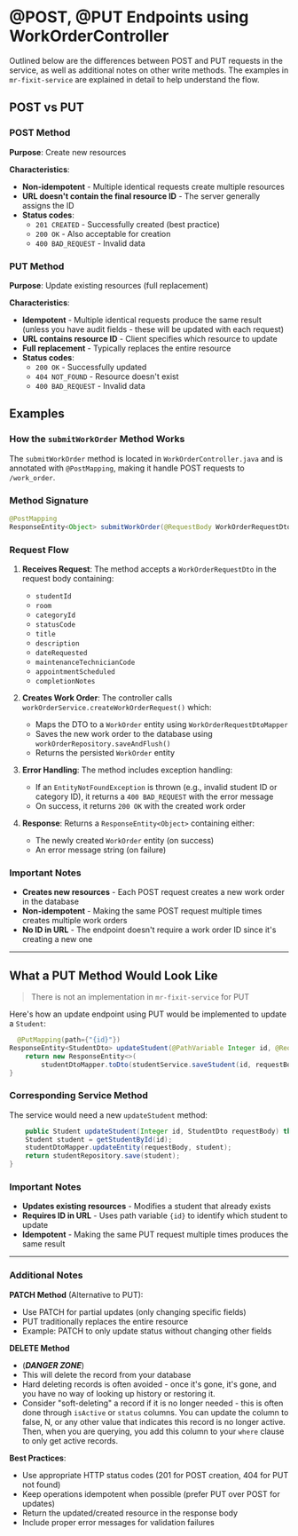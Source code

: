 # @POST, @PUT Endpoints using WorkOrderController

Outlined below are the differences between POST and PUT requests in the service, as well as additional notes on other write methods. The examples in `mr-fixit-service` are explained in detail to help understand the flow.

## POST vs PUT

### POST Method

**Purpose**: Create new resources

**Characteristics**:
- **Non-idempotent** - Multiple identical requests create multiple resources
- **URL doesn't contain the final resource ID** - The server generally assigns the ID
- **Status codes**:
    - `201 CREATED` - Successfully created (best practice)
    - `200 OK` - Also acceptable for creation
    - `400 BAD_REQUEST` - Invalid data


### PUT Method

**Purpose**: Update existing resources (full replacement)

**Characteristics**:
- **Idempotent** - Multiple identical requests produce the same result (unless you have audit fields - these will be updated with each request)
- **URL contains resource ID** - Client specifies which resource to update
- **Full replacement** - Typically replaces the entire resource
- **Status codes**:
    - `200 OK` - Successfully updated
    - `404 NOT_FOUND` - Resource doesn't exist
    - `400 BAD_REQUEST` - Invalid data

## Examples

### How the `submitWorkOrder` Method Works

The `submitWorkOrder` method is located in `WorkOrderController.java` and is annotated with `@PostMapping`, making it handle POST requests to `/work_order`.

### Method Signature
```java
@PostMapping
ResponseEntity<Object> submitWorkOrder(@RequestBody WorkOrderRequestDto workOrderRequestDto)
```

### Request Flow

1. **Receives Request**: The method accepts a `WorkOrderRequestDto` in the request body containing:
    - `studentId`
    - `room`
    - `categoryId`
    - `statusCode`
    - `title`
    - `description`
    - `dateRequested`
    - `maintenanceTechnicianCode`
    - `appointmentScheduled`
    - `completionNotes`

2. **Creates Work Order**: The controller calls `workOrderService.createWorkOrderRequest()` which:
    - Maps the DTO to a `WorkOrder` entity using `WorkOrderRequestDtoMapper`
    - Saves the new work order to the database using `workOrderRepository.saveAndFlush()`
    - Returns the persisted `WorkOrder` entity

3. **Error Handling**: The method includes exception handling:
    - If an `EntityNotFoundException` is thrown (e.g., invalid student ID or category ID), it returns a `400 BAD_REQUEST` with the error message
    - On success, it returns `200 OK` with the created work order

4. **Response**: Returns a `ResponseEntity<Object>` containing either:
    - The newly created `WorkOrder` entity (on success)
    - An error message string (on failure)

### Important Notes
- **Creates new resources** - Each POST request creates a new work order in the database
- **Non-idempotent** - Making the same POST request multiple times creates multiple work orders
- **No ID in URL** - The endpoint doesn't require a work order ID since it's creating a new one

---

## What a PUT Method Would Look Like
> There is not an implementation in `mr-fixit-service` for PUT

Here's how an update endpoint using PUT would be implemented to update a `Student`:

```java
  @PutMapping(path={"{id}"})
ResponseEntity<StudentDto> updateStudent(@PathVariable Integer id, @RequestBody StudentDto requestBody) {
    return new ResponseEntity<>(
        studentDtoMapper.toDto(studentService.saveStudent(id, requestBody)), HttpStatus.OK);
}
```

### Corresponding Service Method
The service would need a new `updateStudent` method:

```java
    public Student updateStudent(Integer id, StudentDto requestBody) throws EntityNotFoundException {
    Student student = getStudentById(id);
    studentDtoMapper.updateEntity(requestBody, student);
    return studentRepository.save(student);
}
```

### Important Notes
- **Updates existing resources** - Modifies a student that already exists
- **Requires ID in URL** - Uses path variable `{id}` to identify which student to update
- **Idempotent** - Making the same PUT request multiple times produces the same result

---

### Additional Notes

**PATCH Method** (Alternative to PUT):
- Use PATCH for partial updates (only changing specific fields)
- PUT traditionally replaces the entire resource
- Example: PATCH to only update status without changing other fields

**DELETE Method** 
- (_**DANGER ZONE**_)
- This will delete the record from your database 
- Hard deleting records is often avoided - once it's gone, it's gone, and you have no way of looking up history or restoring it.
- Consider "soft-deleting" a record if it is no longer needed - this is often done through `isActive` or `status` columns. You can update the column to false, N, or any other value that indicates this record is no longer active. Then, when you are querying, you add this column to your `where` clause to only get active records.

**Best Practices**:
- Use appropriate HTTP status codes (201 for POST creation, 404 for PUT not found)
- Keep operations idempotent when possible (prefer PUT over POST for updates)
- Return the updated/created resource in the response body
- Include proper error messages for validation failures
